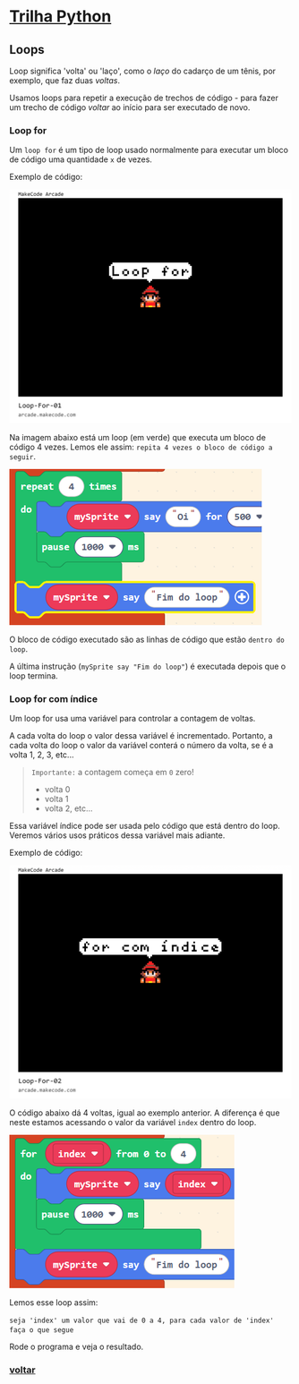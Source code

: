 # [Trilha Python](index.md)

## Loops

Loop significa 'volta' ou 'laço', como o *laço* do cadarço de um tênis, por exemplo, que faz duas *voltas*.

Usamos loops para repetir a execução de trechos de código - para fazer um trecho de código *voltar* ao início para ser executado de novo.


### Loop for

Um `loop for` é um tipo de loop usado normalmente para executar um bloco de código uma quantidade `x` de vezes.


Exemplo de código:

![](img/arcade-Loop-For-01.png)

Na imagem abaixo está um loop (em verde) que executa um bloco de código 4 vezes. Lemos ele assim: `repita 4 vezes o bloco de código a seguir`.

![Loop for](img/loop-for-01.png)


O bloco de código executado são as linhas de código que estão `dentro do loop`.

A última instrução (`mySprite say "Fim do loop"`) é executada depois que o loop termina.

### Loop for com índice

Um loop for usa uma variável para controlar a contagem de voltas.

A cada volta do loop o valor dessa variável é incrementado. Portanto, a cada volta do loop o valor da variável conterá o número da volta, se é a volta 1, 2, 3, etc... 

> `Importante:` a contagem começa em `0` zero!
> - volta 0
> - volta 1
> - volta 2, etc...

Essa variável índice pode ser usada pelo código que está dentro do loop. Veremos vários usos práticos dessa variável mais adiante.

Exemplo de código:

![](img/arcade-Loop-For-02.png)

O código abaixo dá 4 voltas, igual ao exemplo anterior. A diferença é que neste estamos acessando o valor da variável `index` dentro do loop.

![](img/loop-for-02.png)

Lemos esse loop assim:

`seja 'index' um valor que vai de 0 a 4, para cada valor de 'index' faça o que segue`

Rode o programa e veja o resultado.

### [voltar](index.md)
